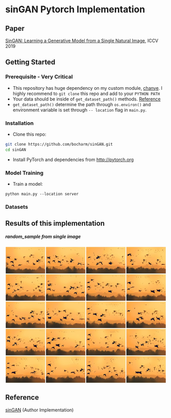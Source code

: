 # sinGAN Pytorch Implementation

## Paper

[SinGAN: Learning a Generative Model from a Single Natural Image](https://arxiv.org/abs/1905.01164), ICCV 2019


## Getting Started

### Prerequisite - Very Critical
- This repository has huge dependency on my custom module, [chanye](https://github.com/bocharm/chanye). I highly recommend to `git clone` this repo and add to your `PYTHON PATH`
- Your data should be inside of `get_dataset_path()` methods. [Reference](https://github.com/bocharm/chanye/blob/master/_settings.py)
- `get_dataset_path()` determine the path through `os.environ()` and environment variable is set through `-- location` flag in `main.py`. 

### Installation
- Clone this repo:
```bash
git clone https://github.com/bocharm/sinGAN.git
cd sinGAN
```
- Install PyTorch and dependencies from http://pytorch.org   

### Model Training
- Train a model:
```
python main.py --location server
```

### Datasets


## Results of this implementation

##### random_sample from *single* image
![](assets/sample/birds_randomsample.jpg)




## Reference 
[sinGAN](https://github.com/tamarott/SinGAN) (Author Implementation)
